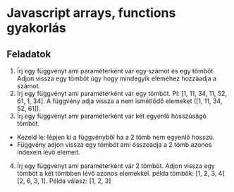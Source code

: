 # Javascript arrays, functions gyakorlás

## Feladatok

1. Írj egy függvényt ami paraméterként vár egy számot és egy tömböt. Adjon vissza egy tömböt úgy hogy mindegyik eleméhez hozzáadja a számot.
2. Írj egy függvényt ami paraméterként vár egy tömböt. Pl: [1, 11, 34, 11, 52, 61, 1, 34]. A függvény adja vissza a nem ismétlődő elemeket ([1, 11, 34, 52, 61]).
3. Írj egy függvényt ami paraméterként vár két egyenlő hosszúságó tömböt.
  - Kezeld le: lépjen ki a függvényből ha a 2 tömb nem egyenlő hosszú.
  - Függvény adjon vissza egy tömböt ami összeadja a 2 tömb azonos indexein lévő elemeit.
4. Írj egy függvényt ami paraméterként vár 2 tömböt. Adjon vissza egy tömböt a két tömbben lévő azonos elemekkel. példa tömbök: [1, 2, 3, 4] [2, 6, 3, 1]. Példa válasz: [1, 2, 3]